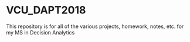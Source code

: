 # VCU_DAPT2018
This repository is for all of the various projects, homework, notes, etc. for my MS in Decision Analytics
